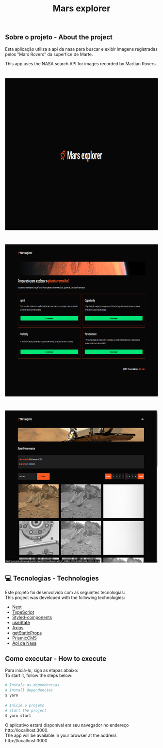 <h1 align="center">
  <strong>Mars explorer</strong>
</h1>
<br>

## Sobre o projeto - About the project

Esta aplicação utiliza a api da nasa para buscar e exibir imagens registradas pelos "Mars Rovers" da superfice de Marte. 

This app uses the NASA search API for images recorded by Martian Rovers.

<h1 align="center" display="flex">
   <img height="500px" src=".github/logo.png">
</h1>

<h1 align="center" display="flex">
   <img height="500px" src=".github/tela1.png">
</h1>

<h1 align="center" display="flex">
   <img height="500px" src=".github/tela2.png">
</h1>

## :computer: Tecnologias - Technologies 

Este projeto foi desenvolvido com as seguintes tecnologias:
<br>
This project was developed with the following technologies:

- [Next](https://nextjs.org/)
- [TypeScript](https://www.typescriptlang.org/)
- [Styled-components](https://styled-components.com/)
- [useState](https://pt-br.reactjs.org/docs/hooks-reference.html)
- [Axios](https://axios-http.com/docs/intro)
- [getStaticProps](https://nextjs.org/docs/basic-features/data-fetching/get-static-props)
- [PrismicCMS](https://prismic.io/)
- [Api da Nasa](https://api.nasa.gov/)
  <br>

## Como executar - How to execute
Para iniciá-lo, siga as etapas abaixo:
<br>
To start it, follow the steps below:

```bash
# Instale as dependencias
# Install dependencies
$ yarn

# Inicie o projeto
# start the project
$ yarn start
```
O aplicativo estará disponível em seu navegador no endereço http://localhost:3000.
<br>
The app will be available in your browser at the address http://localhost:3000.

<br>

